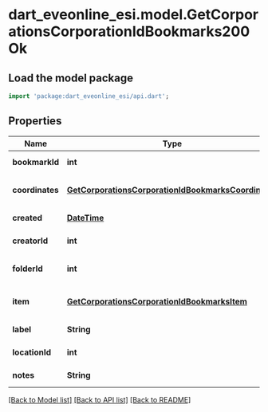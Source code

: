 # dart_eveonline_esi.model.GetCorporationsCorporationIdBookmarks200Ok

## Load the model package
```dart
import 'package:dart_eveonline_esi/api.dart';
```

## Properties
Name | Type | Description | Notes
------------ | ------------- | ------------- | -------------
**bookmarkId** | **int** | bookmark_id integer | [default to null]
**coordinates** | [**GetCorporationsCorporationIdBookmarksCoordinates**](GetCorporationsCorporationIdBookmarksCoordinates.md) |  | [optional] [default to null]
**created** | [**DateTime**](DateTime.md) | created string | [default to null]
**creatorId** | **int** | creator_id integer | [default to null]
**folderId** | **int** | folder_id integer | [optional] [default to null]
**item** | [**GetCorporationsCorporationIdBookmarksItem**](GetCorporationsCorporationIdBookmarksItem.md) |  | [optional] [default to null]
**label** | **String** | label string | [default to null]
**locationId** | **int** | location_id integer | [default to null]
**notes** | **String** | notes string | [default to null]

[[Back to Model list]](../README.md#documentation-for-models) [[Back to API list]](../README.md#documentation-for-api-endpoints) [[Back to README]](../README.md)


